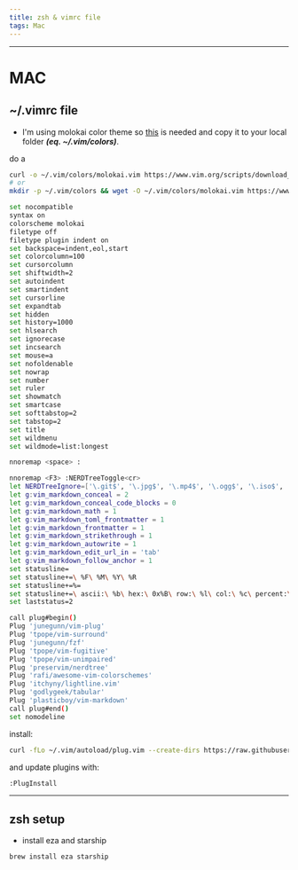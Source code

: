 ```yaml
---
title: zsh & vimrc file
tags: Mac
---
```

---
# MAC


## ~/.vimrc file

- I'm using molokai color theme so [this](https://www.vim.org/scripts/download_script.php?src_id=9750) is needed and copy it to your local folder ***(eq. ~/.vim/colors)***.

do a 
```sh
curl -o ~/.vim/colors/molokai.vim https://www.vim.org/scripts/download_script.php?src_id=9750 && mkdir -p ~/.vim/colors
# or
mkdir -p ~/.vim/colors && wget -O ~/.vim/colors/molokai.vim https://www.vim.org/scripts/download_script.php?src_id=9750
```

```sh
set nocompatible
syntax on
colorscheme molokai
filetype off
filetype plugin indent on
set backspace=indent,eol,start
set colorcolumn=100
set cursorcolumn
set shiftwidth=2
set autoindent
set smartindent
set cursorline
set expandtab
set hidden
set history=1000
set hlsearch
set ignorecase
set incsearch
set mouse=a
set nofoldenable
set nowrap
set number
set ruler
set showmatch
set smartcase
set softtabstop=2
set tabstop=2
set title
set wildmenu
set wildmode=list:longest

nnoremap <space> :

nnoremap <F3> :NERDTreeToggle<cr>
let NERDTreeIgnore=['\.git$', '\.jpg$', '\.mp4$', '\.ogg$', '\.iso$', '\.pdf$', '\.pyc$', '\.odt$', '\.png$', '\.gif$', '\.db$']
let g:vim_markdown_conceal = 2
let g:vim_markdown_conceal_code_blocks = 0
let g:vim_markdown_math = 1
let g:vim_markdown_toml_frontmatter = 1
let g:vim_markdown_frontmatter = 1
let g:vim_markdown_strikethrough = 1
let g:vim_markdown_autowrite = 1
let g:vim_markdown_edit_url_in = 'tab'
let g:vim_markdown_follow_anchor = 1
set statusline=
set statusline+=\ %F\ %M\ %Y\ %R
set statusline+=%=
set statusline+=\ ascii:\ %b\ hex:\ 0x%B\ row:\ %l\ col:\ %c\ percent:\ %p%%
set laststatus=2

call plug#begin()
Plug 'junegunn/vim-plug'
Plug 'tpope/vim-surround'
Plug 'junegunn/fzf'
Plug 'tpope/vim-fugitive'
Plug 'tpope/vim-unimpaired'
Plug 'preservim/nerdtree'
Plug 'rafi/awesome-vim-colorschemes'
Plug 'itchyny/lightline.vim'
Plug 'godlygeek/tabular'
Plug 'plasticboy/vim-markdown'
call plug#end()
set nomodeline
```
install:
```sh
curl -fLo ~/.vim/autoload/plug.vim --create-dirs https://raw.githubusercontent.com/junegunn/vim-plug/master/plug.vim
```
and update plugins with:
```sh
:PlugInstall
```

---
## zsh setup

- install eza and starship
```sh
brew install eza starship
```
